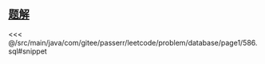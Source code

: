 <!-- @include: @/src/main/java/com/gitee/passerr/leetcode/problem/database/page1/586.md -->
## [题解](https://github.com/PasseRR/JavaLeetCode/blob/master/src/main/java/com/gitee/passerr/leetcode/problem/database/page1/586.sql)
<<< @/src/main/java/com/gitee/passerr/leetcode/problem/database/page1/586.sql#snippet
